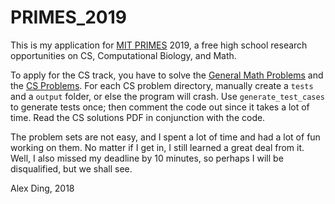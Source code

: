 # PRIMES_2019

This is my application for [MIT PRIMES](http://math.mit.edu/research/highschool/primes/program.php) 2019, a free high school research opportunities on CS, Computational Biology, and Math.

To apply for the CS track, you have to solve the [General Math Problems](Math/General%20Math%20Problems.pdf) and the [CS Problems](CS/CS%20Problems.pdf). For each CS problem directory, manually create a `tests` and a `output` folder, or else the program will crash. Use `generate_test_cases` to generate tests once; then comment the code out since it takes a lot of time. Read the CS solutions PDF in conjunction with the code.

The problem sets are not easy, and I spent a lot of time and had a lot of fun working on them. No matter if I get in, I still learned a great deal from it. Well, I also missed my deadline by 10 minutes, so perhaps I will be disqualified, but we shall see.

Alex Ding, 2018
